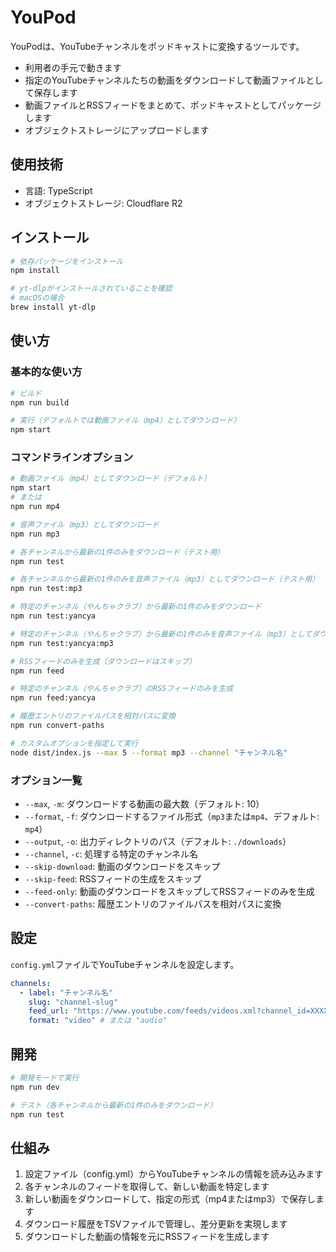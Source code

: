 # YouPod

YouPodは、YouTubeチャンネルをポッドキャストに変換するツールです。

- 利用者の手元で動きます
- 指定のYouTubeチャンネルたちの動画をダウンロードして動画ファイルとして保存します
- 動画ファイルとRSSフィードをまとめて、ポッドキャストとしてパッケージします
- オブジェクトストレージにアップロードします

## 使用技術

- 言語: TypeScript
- オブジェクトストレージ: Cloudflare R2

## インストール

```bash
# 依存パッケージをインストール
npm install

# yt-dlpがインストールされていることを確認
# macOSの場合
brew install yt-dlp
```

## 使い方

### 基本的な使い方

```bash
# ビルド
npm run build

# 実行（デフォルトでは動画ファイル（mp4）としてダウンロード）
npm start
```

### コマンドラインオプション

```bash
# 動画ファイル（mp4）としてダウンロード（デフォルト）
npm start
# または
npm run mp4

# 音声ファイル（mp3）としてダウンロード
npm run mp3

# 各チャンネルから最新の1件のみをダウンロード（テスト用）
npm run test

# 各チャンネルから最新の1件のみを音声ファイル（mp3）としてダウンロード（テスト用）
npm run test:mp3

# 特定のチャンネル（やんちゃクラブ）から最新の1件のみをダウンロード
npm run test:yancya

# 特定のチャンネル（やんちゃクラブ）から最新の1件のみを音声ファイル（mp3）としてダウンロード
npm run test:yancya:mp3

# RSSフィードのみを生成（ダウンロードはスキップ）
npm run feed

# 特定のチャンネル（やんちゃクラブ）のRSSフィードのみを生成
npm run feed:yancya

# 履歴エントリのファイルパスを相対パスに変換
npm run convert-paths

# カスタムオプションを指定して実行
node dist/index.js --max 5 --format mp3 --channel "チャンネル名"
```

### オプション一覧

- `--max`, `-m`: ダウンロードする動画の最大数（デフォルト: 10）
- `--format`, `-f`: ダウンロードするファイル形式（`mp3`または`mp4`、デフォルト: `mp4`）
- `--output`, `-o`: 出力ディレクトリのパス（デフォルト: `./downloads`）
- `--channel`, `-c`: 処理する特定のチャンネル名
- `--skip-download`: 動画のダウンロードをスキップ
- `--skip-feed`: RSSフィードの生成をスキップ
- `--feed-only`: 動画のダウンロードをスキップしてRSSフィードのみを生成
- `--convert-paths`: 履歴エントリのファイルパスを相対パスに変換

## 設定

`config.yml`ファイルでYouTubeチャンネルを設定します。

```yaml
channels:
  - label: "チャンネル名"
    slug: "channel-slug"
    feed_url: "https://www.youtube.com/feeds/videos.xml?channel_id=XXXXXXXXXXXX"
    format: "video" # または "audio"
```

## 開発

```bash
# 開発モードで実行
npm run dev

# テスト（各チャンネルから最新の1件のみをダウンロード）
npm run test
```

## 仕組み

1. 設定ファイル（config.yml）からYouTubeチャンネルの情報を読み込みます
2. 各チャンネルのフィードを取得して、新しい動画を特定します
3. 新しい動画をダウンロードして、指定の形式（mp4またはmp3）で保存します
4. ダウンロード履歴をTSVファイルで管理し、差分更新を実現します
5. ダウンロードした動画の情報を元にRSSフィードを生成します
